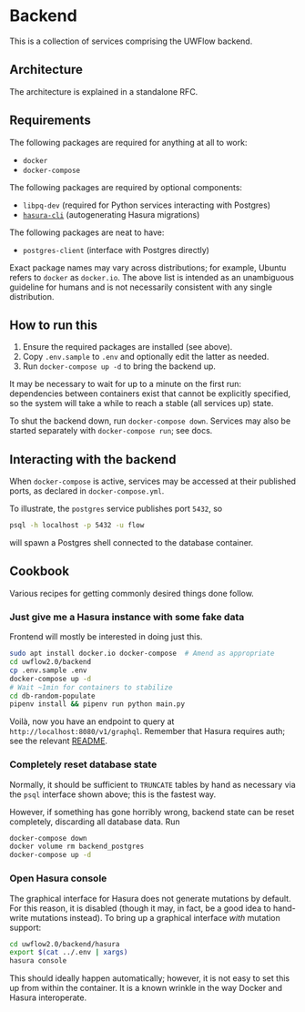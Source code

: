 # Backend

This is a collection of services comprising the UWFlow backend.

## Architecture

The architecture is explained in a standalone RFC.

## Requirements

The following packages are required for anything at all to work:

- `docker`
- `docker-compose`

The following packages are required by optional components:

- `libpq-dev` (required for Python services interacting with Postgres)
- [`hasura-cli`](https://docs.hasura.io/1.0/graphql/manual/hasura-cli/install-hasura-cli.html#install) (autogenerating Hasura migrations)

The following packages are neat to have:

- `postgres-client` (interface with Postgres directly)

Exact package names may vary across distributions;
for example, Ubuntu refers to `docker` as `docker.io`.
The above list is intended as an unambiguous guideline for humans
and is not necessarily consistent with any single distribution.

## How to run this

1. Ensure the required packages are installed (see above).
2. Copy `.env.sample` to `.env` and optionally edit the latter as needed.
3. Run `docker-compose up -d` to bring the backend up.

It may be necessary to wait for up to a minute on the first run:
dependencies between containers exist that cannot be explicitly specified,
so the system will take a while to reach a stable (all services up) state.

To shut the backend down, run `docker-compose down`.
Services may also be started separately with `docker-compose run`; see docs.

## Interacting with the backend

When `docker-compose` is active, services may be accessed
at their published ports, as declared in `docker-compose.yml`.

To illustrate, the `postgres` service publishes port `5432`, so
```sh
psql -h localhost -p 5432 -u flow
```
will spawn a Postgres shell connected to the database container.

## Cookbook

Various recipes for getting commonly desired things done follow.

### Just give me a Hasura instance with some fake data

Frontend will mostly be interested in doing just this.
```sh
sudo apt install docker.io docker-compose  # Amend as appropriate
cd uwflow2.0/backend
cp .env.sample .env
docker-compose up -d
# Wait ~1min for containers to stabilize
cd db-random-populate
pipenv install && pipenv run python main.py
```
Voilà, now you have an endpoint to query at `http://localhost:8080/v1/graphql`.
Remember that Hasura requires auth; see the relevant [README](hasura/README.md).

### Completely reset database state

Normally, it should be sufficient to `TRUNCATE` tables by hand
as necessary via the `psql` interface shown above; this is the fastest way.

However, if something has gone horribly wrong, backend state
can be reset completely, discarding all database data. Run
```sh
docker-compose down
docker volume rm backend_postgres
docker-compose up -d
```

### Open Hasura console

The graphical interface for Hasura does not generate mutations by default.
For this reason, it is disabled
(though it may, in fact, be a good idea to hand-write mutations instead).
To bring up a graphical interface _with_ mutation support:
```sh
cd uwflow2.0/backend/hasura
export $(cat ../.env | xargs)
hasura console
```
This should ideally happen automatically;
however, it is not easy to set this up from within the container.
It is a known wrinkle in the way Docker and Hasura interoperate.
